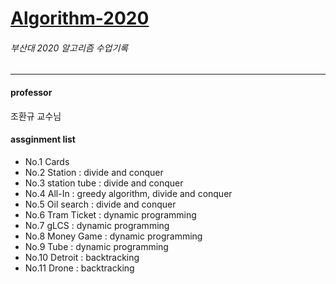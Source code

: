 # [Algorithm-2020](http://topaz.cs.pusan.ac.kr/~algo2020/)
###### 부산대 2020 알고리즘 수업기록
----
#### professor
조환규 교수님

#### assginment list   
- No.1 Cards 
- No.2 Station : divide and conquer 
- No.3 station tube : divide and conquer 
- No.4 All-In : greedy algorithm, divide and conquer
- No.5 Oil search : divide and conquer
- No.6 Tram Ticket : dynamic programming
- No.7 gLCS : dynamic programming   
- No.8 Money Game : dynamic programming
- No.9 Tube : dynamic programming  
- No.10 Detroit : backtracking  
- No.11 Drone : backtracking  
